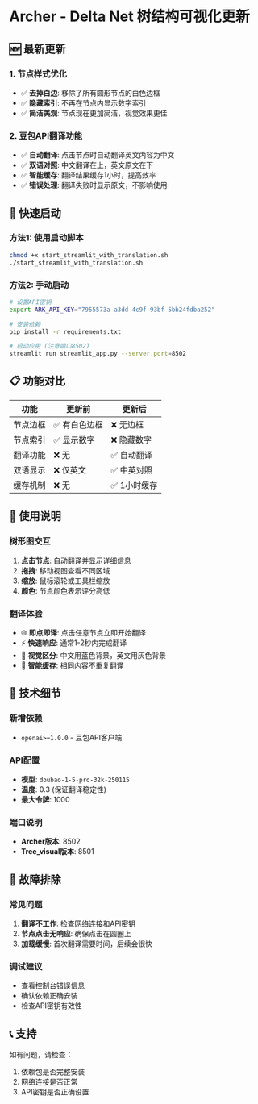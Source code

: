 # Archer - Delta Net 树结构可视化更新

## 🆕 最新更新

### 1. 节点样式优化
- ✅ **去掉白边**: 移除了所有圆形节点的白色边框
- ✅ **隐藏索引**: 不再在节点内显示数字索引
- ✅ **简洁美观**: 节点现在更加简洁，视觉效果更佳

### 2. 豆包API翻译功能
- ✅ **自动翻译**: 点击节点时自动翻译英文内容为中文
- ✅ **双语对照**: 中文翻译在上，英文原文在下
- ✅ **智能缓存**: 翻译结果缓存1小时，提高效率
- ✅ **错误处理**: 翻译失败时显示原文，不影响使用

## 🚀 快速启动

### 方法1: 使用启动脚本
```bash
chmod +x start_streamlit_with_translation.sh
./start_streamlit_with_translation.sh
```

### 方法2: 手动启动
```bash
# 设置API密钥
export ARK_API_KEY="7955573a-a3dd-4c9f-93bf-5bb24fdba252"

# 安装依赖
pip install -r requirements.txt

# 启动应用 (注意端口8502)
streamlit run streamlit_app.py --server.port=8502
```

## 📋 功能对比

| 功能 | 更新前 | 更新后 |
|------|--------|--------|
| 节点边框 | ✅ 有白色边框 | ❌ 无边框 |
| 节点索引 | ✅ 显示数字 | ❌ 隐藏数字 |
| 翻译功能 | ❌ 无 | ✅ 自动翻译 |
| 双语显示 | ❌ 仅英文 | ✅ 中英对照 |
| 缓存机制 | ❌ 无 | ✅ 1小时缓存 |

## 🎯 使用说明

### 树形图交互
1. **点击节点**: 自动翻译并显示详细信息
2. **拖拽**: 移动视图查看不同区域
3. **缩放**: 鼠标滚轮或工具栏缩放
4. **颜色**: 节点颜色表示评分高低

### 翻译体验
- 🌐 **即点即译**: 点击任意节点立即开始翻译
- ⚡ **快速响应**: 通常1-2秒内完成翻译
- 🎨 **视觉区分**: 中文用蓝色背景，英文用灰色背景
- 💾 **智能缓存**: 相同内容不重复翻译

## 🔧 技术细节

### 新增依赖
- `openai>=1.0.0` - 豆包API客户端

### API配置
- **模型**: `doubao-1-5-pro-32k-250115`
- **温度**: 0.3 (保证翻译稳定性)
- **最大令牌**: 1000

### 端口说明
- **Archer版本**: 8502
- **Tree_visual版本**: 8501

## 🐛 故障排除

### 常见问题
1. **翻译不工作**: 检查网络连接和API密钥
2. **节点点击无响应**: 确保点击在圆圈上
3. **加载缓慢**: 首次翻译需要时间，后续会很快

### 调试建议
- 查看控制台错误信息
- 确认依赖正确安装
- 检查API密钥有效性

## 📞 支持

如有问题，请检查：
1. 依赖包是否完整安装
2. 网络连接是否正常
3. API密钥是否正确设置 